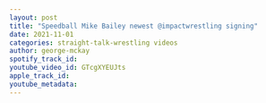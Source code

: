 ```yaml
---
layout: post
title: "Speedball Mike Bailey newest @impactwrestling signing"
date: 2021-11-01
categories: straight-talk-wrestling videos
author: george-mckay
spotify_track_id: 
youtube_video_id: GTcgXYEUJts
apple_track_id: 
youtube_metadata: 
---
```

